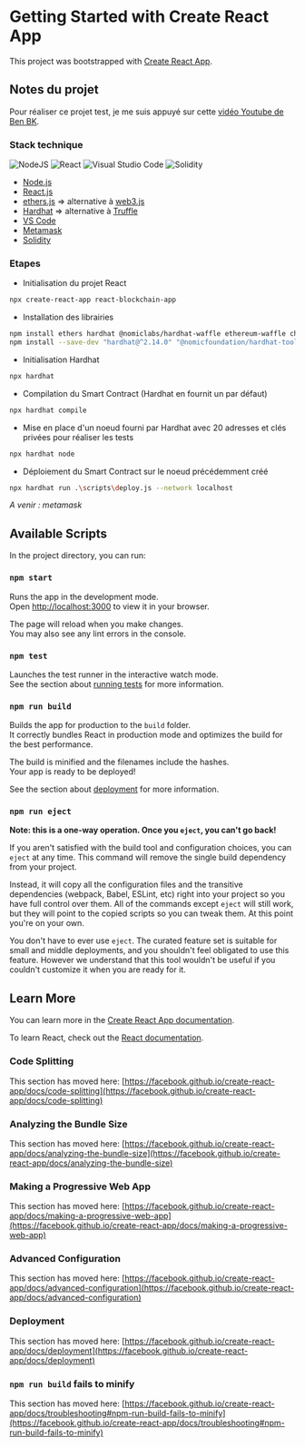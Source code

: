 # Getting Started with Create React App

This project was bootstrapped with [Create React App](https://github.com/facebook/create-react-app).

## Notes du projet

Pour réaliser ce projet test, je me suis appuyé sur cette [vidéo Youtube de Ben BK](https://www.youtube.com/watch?v=poyVa6yd4X8&list=PLBV4f2pTYexqgdiVpLOWlF-E5sTLPimot&index=35).  

### Stack technique
![NodeJS](https://img.shields.io/badge/node.js-6DA55F?style=for-the-badge&logo=node.js&logoColor=white) ![React](https://img.shields.io/badge/react-%2320232a.svg?style=for-the-badge&logo=react&logoColor=%2361DAFB) ![Visual Studio Code](https://img.shields.io/badge/Visual%20Studio%20Code-0078d7.svg?style=for-the-badge&logo=visual-studio-code&logoColor=white) ![Solidity](https://img.shields.io/badge/Solidity-%23363636.svg?style=for-the-badge&logo=solidity&logoColor=white)
  
 - [Node.js](https://nodejs.org/en)
 - [React.js](https://reactjs.org/)
 - [ethers.js](https://docs.ethers.org/v3/) => alternative à [web3.js](https://web3js.readthedocs.io/en/v1.8.2/)
 - [Hardhat](https://hardhat.org/docs) => alternative à [Truffle](https://trufflesuite.com/)
 - [VS Code](https://code.visualstudio.com/)
 - [Metamask](https://metamask.io/)
 - [Solidity](https://docs.soliditylang.org)

### Etapes
- Initialisation du projet React
```bash
npx create-react-app react-blockchain-app
```
- Installation des librairies
```bash
npm install ethers hardhat @nomiclabs/hardhat-waffle ethereum-waffle chai @nomiclabs/hardhat-ethers
npm install --save-dev "hardhat@^2.14.0" "@nomicfoundation/hardhat-toolbox@^2.0.0"
```
- Initialisation Hardhat
```bash
npx hardhat
```
- Compilation du Smart Contract (Hardhat en fournit un par défaut)
```bash
npx hardhat compile
```
- Mise en place d'un noeud fourni par Hardhat avec 20 adresses et clés privées pour réaliser les tests
```bash
npx hardhat node
```
- Déploiement du Smart Contract sur le noeud précédemment créé
```bash
npx hardhat run .\scripts\deploy.js --network localhost
```  

_A venir : metamask_

## Available Scripts

In the project directory, you can run:

### `npm start`

Runs the app in the development mode.\
Open [http://localhost:3000](http://localhost:3000) to view it in your browser.

The page will reload when you make changes.\
You may also see any lint errors in the console.

### `npm test`

Launches the test runner in the interactive watch mode.\
See the section about [running tests](https://facebook.github.io/create-react-app/docs/running-tests) for more information.

### `npm run build`

Builds the app for production to the `build` folder.\
It correctly bundles React in production mode and optimizes the build for the best performance.

The build is minified and the filenames include the hashes.\
Your app is ready to be deployed!

See the section about [deployment](https://facebook.github.io/create-react-app/docs/deployment) for more information.

### `npm run eject`

**Note: this is a one-way operation. Once you `eject`, you can't go back!**

If you aren't satisfied with the build tool and configuration choices, you can `eject` at any time. This command will remove the single build dependency from your project.

Instead, it will copy all the configuration files and the transitive dependencies (webpack, Babel, ESLint, etc) right into your project so you have full control over them. All of the commands except `eject` will still work, but they will point to the copied scripts so you can tweak them. At this point you're on your own.

You don't have to ever use `eject`. The curated feature set is suitable for small and middle deployments, and you shouldn't feel obligated to use this feature. However we understand that this tool wouldn't be useful if you couldn't customize it when you are ready for it.

## Learn More

You can learn more in the [Create React App documentation](https://facebook.github.io/create-react-app/docs/getting-started).

To learn React, check out the [React documentation](https://reactjs.org/).

### Code Splitting

This section has moved here: [https://facebook.github.io/create-react-app/docs/code-splitting](https://facebook.github.io/create-react-app/docs/code-splitting)

### Analyzing the Bundle Size

This section has moved here: [https://facebook.github.io/create-react-app/docs/analyzing-the-bundle-size](https://facebook.github.io/create-react-app/docs/analyzing-the-bundle-size)

### Making a Progressive Web App

This section has moved here: [https://facebook.github.io/create-react-app/docs/making-a-progressive-web-app](https://facebook.github.io/create-react-app/docs/making-a-progressive-web-app)

### Advanced Configuration

This section has moved here: [https://facebook.github.io/create-react-app/docs/advanced-configuration](https://facebook.github.io/create-react-app/docs/advanced-configuration)

### Deployment

This section has moved here: [https://facebook.github.io/create-react-app/docs/deployment](https://facebook.github.io/create-react-app/docs/deployment)

### `npm run build` fails to minify

This section has moved here: [https://facebook.github.io/create-react-app/docs/troubleshooting#npm-run-build-fails-to-minify](https://facebook.github.io/create-react-app/docs/troubleshooting#npm-run-build-fails-to-minify)
